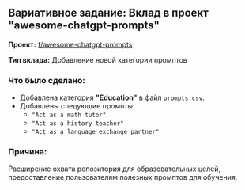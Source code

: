 ## Вариативное задание: Вклад в проект "awesome-chatgpt-prompts"

**Проект:** [f/awesome-chatgpt-prompts](https://github.com/f/awesome-chatgpt-prompts)

**Тип вклада:** Добавление новой категории промптов

### Что было сделано:
- Добавлена категория **"Education"** в файл `prompts.csv`.
- Добавлены следующие промпты:
  - `"Act as a math tutor"`
  - `"Act as a history teacher"`
  - `"Act as a language exchange partner"`

### Причина:
Расширение охвата репозитория для образовательных целей, предоставление пользователям полезных промптов для обучения.
